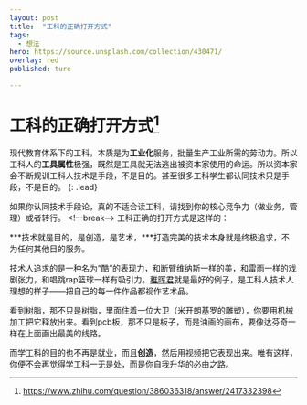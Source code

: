 ```yaml
---
layout: post
title:  "工科的正确打开方式"
tags:
  - 想法
hero: https://source.unsplash.com/collection/430471/
overlay: red
published: ture

---
```


# 工科的正确打开方式[^1]


现代教育体系下的工科，本质是为**工业化**服务，批量生产工业所需的劳动力。所以工科人的**工具属性**极强，既然是工具就无法逃出被资本家使用的命运。所以资本家会不断规训工科人技术是手段，不是目的。甚至很多工科学生都认同技术只是手段，不是目的。
{: .lead} 

如果你认同技术手段论，真的不适合读工科，请找到你的核心竞争力（做业务，管理）或者转行。
<!–-break-–> 
工科正确的打开方式是这样的：

***技术就是目的，是创造，是艺术，***打造完美的技术本身就是终极追求，不为任何其他目的服务。

技术人追求的是一种名为“酷”的表现力，和断臂维纳斯一样的美，和雷雨一样的戏剧张力，和唱跳rap篮球一样有吸引力。[稚晖君](https://space.bilibili.com/20259914?spm_id_from=333.337.0.0)就是最好的例子，是工科人技术人理想的样子——把自己的每一件作品都视作艺术品。


看到树脂，那不只是树脂，里面住着一位大卫（米开朗基罗的雕塑），你要用机械加工把它释放出来。看到pcb板，那不只是板子，而是油画的画布，要像达芬奇一样在上面画出最美的线路。


而学工科的目的也不再是就业，而且**创造**，然后用视频把它表现出来。唯有这样，你便不会再觉得学工科一无是处，而是你自我升华的必由之路。

[^1]:https://www.zhihu.com/question/386036318/answer/2417332398
